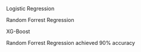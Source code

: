 Logistic Regression

Random Forrest Regression

XG-Boost


Random Forrest Regression achieved 90% accuracy
